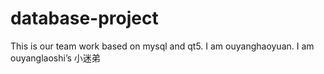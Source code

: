 # database-project
This is our team work based on mysql and qt5.
I am ouyanghaoyuan.
I am ouyanglaoshi’s 小迷弟
